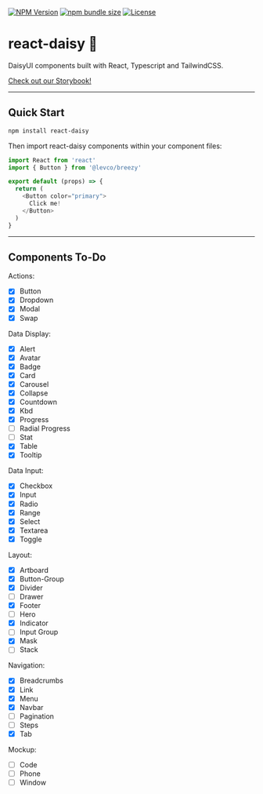 [![NPM Version](https://img.shields.io/npm/v/react-daisy.svg?branch=master)](https://www.npmjs.com/package/react-daisy) [![npm bundle size](https://img.shields.io/bundlephobia/minzip/react-daisy)](https://bundlephobia.com/result?p=react-daisy) [![License](https://img.shields.io/npm/l/react-daisy.svg)](https://github.com/benjitrosch/react-daisy/blob/master/LICENSE) 

# react-daisy 🌼

DaisyUI components built with React, Typescript and TailwindCSS.

<a href="https://benjitrosch.github.io/react-daisy/">Check out our Storybook!</a>

----

## Quick Start

```bash
npm install react-daisy
```

Then import react-daisy components within your component files:

```js
import React from 'react'
import { Button } from '@levco/breezy'

export default (props) => {
  return (
    <Button color="primary">
      Click me!
    </Button>
  )
}
```

---

## Components To-Do

Actions:
- [x] Button
- [X] Dropdown
- [X] Modal
- [X] Swap

Data Display:
- [x] Alert
- [X] Avatar
- [X] Badge
- [X] Card
- [X] Carousel
- [X] Collapse
- [X] Countdown
- [X] Kbd
- [X] Progress
- [ ] Radial Progress
- [ ] Stat
- [X] Table
- [X] Tooltip

Data Input:
- [X] Checkbox
- [X] Input
- [X] Radio
- [X] Range
- [X] Select
- [X] Textarea
- [X] Toggle

Layout:
- [X] Artboard
- [x] Button-Group
- [X] Divider
- [ ] Drawer
- [X] Footer
- [ ] Hero
- [X] Indicator
- [ ] Input Group
- [X] Mask
- [ ] Stack

Navigation:
- [X] Breadcrumbs
- [X] Link
- [X] Menu
- [X] Navbar
- [ ] Pagination
- [ ] Steps
- [X] Tab

Mockup:
- [ ] Code
- [ ] Phone
- [ ] Window